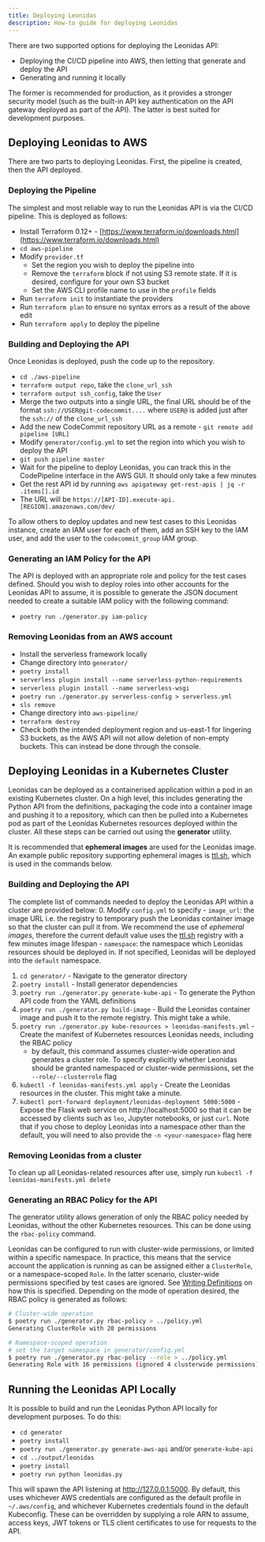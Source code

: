 ```yaml
---
title: Deploying Leonidas
description: How-to guide for deploying Leonidas
---
```


There are two supported options for deploying the Leonidas API:

* Deploying the CI/CD pipeline into AWS, then letting that generate and deploy the API
* Generating and running it locally

The former is recommended for production, as it provides a stronger security model (such as the built-in API key authentication on the API gateway deployed as part of the API). The latter is best suited for development purposes.

## Deploying Leonidas to AWS

There are two parts to deploying Leonidas. First, the pipeline is created, then the API deployed.

### Deploying the Pipeline

The simplest and most reliable way to run the Leonidas API is via the CI/CD pipeline. This is deployed as follows:

* Install Terraform 0.12+ - [https://www.terraform.io/downloads.html](https://www.terraform.io/downloads.html)
* `cd aws-pipeline`
* Modify `provider.tf`
  * Set the region you wish to deploy the pipeline into
  * Remove the `terraform` block if not using S3 remote state. If it is desired, configure for your own S3 bucket
  * Set the AWS CLI profile name to use in the `profile` fields
* Run `terraform init` to instantiate the providers
* Run `terraform plan` to ensure no syntax errors as a result of the above edit
* Run `terraform apply` to deploy the pipeline

### Building and Deploying the API

Once Leonidas is deployed, push the code up to the repository.

* `cd ./aws-pipeline`
* `terraform output repo`, take the `clone_url_ssh`
* `terraform output ssh_config`, take the `User`
* Merge the two outputs into a single URL, the final URL should be of the format `ssh://USER@git-codecommit....` where `USER@` is added just after the `ssh://` of the `clone_url_ssh`
* Add the new CodeCommit repository URL as a remote - `git remote add pipeline [URL]`
* Modify `generator/config.yml` to set the region into which you wish to deploy the API
* `git push pipeline master`
* Wait for the pipeline to deploy Leonidas, you can track this in the CodePipeline interface in the AWS GUI. It should only take a few minutes
* Get the rest API id by running `aws apigateway get-rest-apis | jq -r .items[].id`
* The URL will be `https://[API-ID].execute-api.[REGION].amazonaws.com/dev/`

To allow others to deploy updates and new test cases to this Leonidas instance, create an IAM user for each of them, add an SSH key to the IAM user, and add the user to the `codecommit_group` IAM group.

### Generating an IAM Policy for the API

The API is deployed with an appropriate role and policy for the test cases defined. Should you wish to deploy roles into other accounts for the Leonidas API to assume, it is possible to generate the JSON document needed to create a suitable IAM policy with the following command:

* `poetry run ./generator.py iam-policy`

### Removing Leonidas from an AWS account

* Install the serverless framework locally
* Change directory into `generator/`
* `poetry install`
* `serverless plugin install --name serverless-python-requirements`
* `serverless plugin install --name serverless-wsgi`
* `poetry run ./generator.py serverless-config > serverless.yml`
* `sls remove`
* Change directory into `aws-pipeline/`
* `terraform destroy`
* Check both the intended deployment region and us-east-1 for lingering S3 buckets, as the AWS API will not allow deletion of non-empty buckets. This can instead be done through the console.

## Deploying Leonidas in a Kubernetes Cluster

Leonidas can be deployed as a containerised application within a pod in an existing Kubernetes cluster. On a high level, this includes generating the Python API from the definitions, packaging the code into a container image and pushing it to a repository, which can then be pulled into a Kubernetes pod as part of the Leonidas Kubernetes resources deployed within the cluster. All these steps can be carried out using the **generator** utility. 

It is recommended that **ephemeral images** are used for the Leonidas image. An example public repository supporting ephemeral images is [ttl.sh](ttl.sh), which is used in the commands below.

### Building and Deploying the API

The complete list of commands needed to deploy the Leonidas API within a cluster are provided below: 
0. Modify `config.yml`  to specify 
	- `image_url`: the image URL i.e. the registry to temporary push the Leonidas container image so that the cluster can pull it from. We recommend the use of *ephemeral images*, therefore the current default value uses the [ttl.sh](ttl.sh) registry with a few minutes image lifespan 
	 - `namespace`: the namespace which Leonidas resources should be deployed in. If not specified, Leonidas will be deployed into the `default` namespace. 
1. `cd generator/` - Navigate to the generator directory
2. `poetry install` - Install generator dependencies
3. `poetry run ./generator.py generate-kube-api` - To generate the Python API code from the YAML definitions
4. `poetry run ./generator.py build-image` - Build the Leonidas container image and push it to the remote registry. This might take a while.
5. `poetry run ./generator.py kube-resources > leonidas-manifests.yml`  - Create the manifest of Kubernetes resources Leonidas needs, including the RBAC policy
	- by default, this command assumes cluster-wide operation and generates a cluster role. To specify explicitly whether Leonidas should be granted namespaced or cluster-wide permissions, set the `--role/--clusterrole` flag 
6. `kubectl -f leonidas-manifests.yml apply` - Create the Leonidas resources in the cluster. This might take a minute.
7. `kubectl port-forward deployment/leonidas-deployment 5000:5000` - Expose the Flask web service on http://localhost:5000 so that it can be accessed by clients such as `leo`, Jupyter notebooks, or just `curl`. Note that if you chose to deploy Leonidas into a namespace other than the default, you will need to also provide the `-n <your-namespace>` flag here

### Removing Leonidas from a cluster
To clean up all Leonidas-related resources after use, simply run
`kubectl -f leonidas-manifests.yml delete`

### Generating an RBAC Policy for the API

The generator utility allows generation of only the RBAC policy needed by Leonidas, without the other Kubernetes resources. This can be done using the `rbac-policy` command. 

Leonidas can be configured to run with cluster-wide permissions, or limited within a specific namespace. In practice, this means that the service account the application is running as can be assigned either a `ClusterRole`, or a namespace-scoped `Role`. In the latter scenario, cluster-wide permissions specified by test cases are ignored. See [Writing Definitions](writing-definitions.md) on how this is specified. Depending on the mode of operation desired, the RBAC policy is generated as follows:

```bash
# Cluster-wide operation
$ poetry run ./generator.py rbac-policy > ../policy.yml
Generating ClusterRole with 20 permissions

# Namespace-scoped operation
# set the target namespace in generator/config.yml
$ poetry run ./generator.py rbac-policy --role > ../policy.yml
Generating Role with 16 permissions (ignored 4 clusterwide permissions)
```

## Running the Leonidas API Locally

It is possible to build and run the Leonidas Python API locally for development purposes. To do this:

* `cd generator`
* `poetry install` 
* `poetry run ./generator.py generate-aws-api` and/or `generate-kube-api`
* `cd ../output/leonidas`
* `poetry install`
* `poetry run python leonidas.py`

This will spawn the API listening at http://127.0.0.1:5000. By default, this uses whichever AWS credentials are configured as the default profile in `~/.aws/config`, and whichever Kubernetes credentials found in the default Kubeconfig. These can be overridden by supplying a role ARN to assume, access keys, JWT tokens or TLS client certificates to use for requests to the API.


